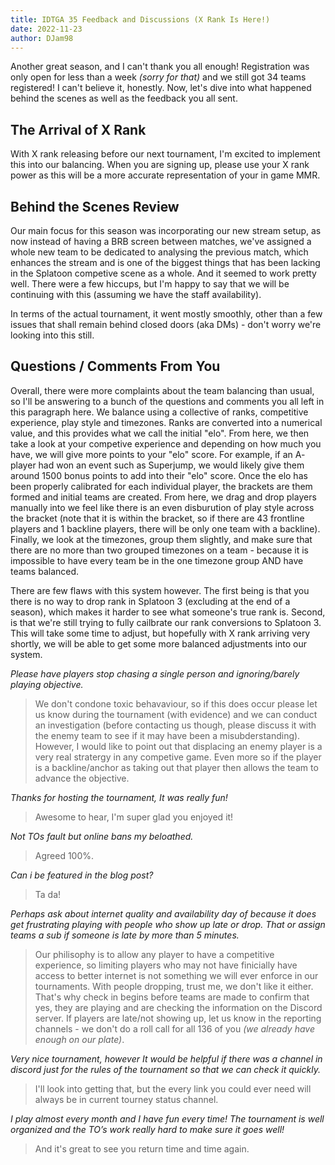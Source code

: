 ```yaml
---
title: IDTGA 35 Feedback and Discussions (X Rank Is Here!)
date: 2022-11-23
author: DJam98
---
```


Another great season, and I can't thank you all enough! Registration was only open for less than a week _(sorry for that)_ and we still got 34 teams registered! I can't believe it, honestly. Now, let's dive into what happened behind the scenes as well as the feedback you all sent.

## The Arrival of X Rank

With X rank releasing before our next tournament, I'm excited to implement this into our balancing. When you are signing up, please use your X rank power as this will be a more accurate representation of your in game MMR.

## Behind the Scenes Review

Our main focus for this season was incorporating our new stream setup, as now instead of having a BRB screen between matches, we've assigned a whole new team to be dedicated to analysing the previous match, which enhances the stream and is one of the biggest things that has been lacking in the Splatoon competive scene as a whole. And it seemed to work pretty well. There were a few hiccups, but I'm happy to say that we will be continuing with this (assuming we have the staff availability).

In terms of the actual tournament, it went mostly smoothly, other than a few issues that shall remain behind closed doors (aka DMs) - don't worry we're looking into this still.

## Questions / Comments From You

Overall, there were more complaints about the team balancing than usual, so I'll be answering to a bunch of the questions and comments you all left in this paragraph here. We balance using a collective of ranks, competitive experience, play style and timezones. Ranks are converted into a numerical value, and this provides what we call the initial "elo". From here, we then take a look at your competive experience and depending on how much you have, we will give more points to your "elo" score. For example, if an A- player had won an event such as Superjump, we would likely give them around 1500 bonus points to add into their "elo" score. Once the elo has been properly calibrated for each individual player, the brackets are them formed and initial teams are created. From here, we drag and drop players manually into we feel like there is an even disburution of play style across the bracket (note that it is within the bracket, so if there are 43 frontline players and 1 backline players, there will be only one team with a backline). Finally, we look at the timezones, group them slightly, and make sure that there are no more than two grouped timezones on a team - because it is impossible to have every team be in the one timezone group AND have teams balanced.

There are few flaws with this system however. The first being is that you there is no way to drop rank in Splatoon 3 (excluding at the end of a season), which makes it harder to see what someone's true rank is. Second, is that we're still trying to fully cailbrate our rank conversions to Splatoon 3. This will take some time to adjust, but hopefully with X rank arriving very shortly, we will be able to get some more balanced adjustments into our system.

_Please have players stop chasing a single person and ignoring/barely playing objective._

> We don't condone toxic behavaviour, so if this does occur please let us know during the tournament (with evidence) and we can conduct an investigation (before contacting us though, please discuss it with the enemy team to see if it may have been a misubderstanding). However, I would like to point out that displacing an enemy player is a very real stratergy in any competive game. Even more so if the player is a backline/anchor as taking out that player then allows the team to advance the objective.

_Thanks for hosting the tournament, It was really fun!_

> Awesome to hear, I'm super glad you enjoyed it!

_Not TOs fault but online bans my beloathed._

> Agreed 100%.

_Can i be featured in the blog post?_

> Ta da!

_Perhaps ask about internet quality and availability day of because it does get frustrating playing with people who show up late or drop. That or assign teams a sub if someone is late by more than 5 minutes._

> Our philisophy is to allow any player to have a competitive experience, so limiting players who may not have finicially have access to better internet is not something we will ever enforce in our tournaments. With people dropping, trust me, we don't like it either. That's why check in begins before teams are made to confirm that yes, they are playing and are checking the information on the Discord server. If players are late/not showing up, let us know in the reporting channels - we don't do a roll call for all 136 of you _(we already have enough on our plate)_.

_Very nice tournament, however It would be helpful if there was a channel in discord just for the rules of the tournament so that we can check it quickly._

> I'll look into getting that, but the every link you could ever need will always be in current tourney status channel.

_I play almost every month and I have fun every time! The tournament is well organized and the TO’s work really hard to make sure it goes well!_

> And it's great to see you return time and time again.
